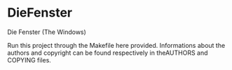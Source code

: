 # DieFenster
Die Fenster (The Windows)

Run this project through the Makefile here provided.
Informations about the authors and copyright can be
found respectively in theAUTHORS and COPYING files.
